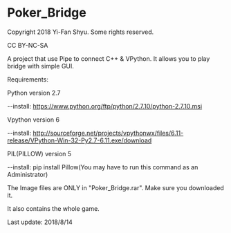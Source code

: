 # Poker_Bridge
Copyright 2018 Yi-Fan Shyu. Some rights reserved.

CC BY-NC-SA

A project that use Pipe to connect C++ & VPython. It allows you to play bridge with simple GUI.

Requirements:

Python version 2.7

--install: https://www.python.org/ftp/python/2.7.10/python-2.7.10.msi

Vpython version 6

--install: http://sourceforge.net/projects/vpythonwx/files/6.11-release/VPython-Win-32-Py2.7-6.11.exe/download

PIL(PILLOW) version 5

--install: pip install Pillow(You may have to run this command as an Administrator)

The Image files are ONLY in "Poker_Bridge.rar". Make sure you downloaded it.

It also contains the whole game.

Last update: 2018/8/14
